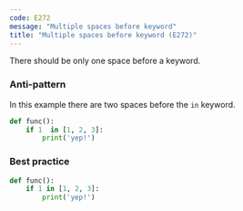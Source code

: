 ```yaml
---
code: E272
message: "Multiple spaces before keyword"
title: "Multiple spaces before keyword (E272)"
---
```


There should be only one space before a keyword.

### Anti-pattern

In this example there are two spaces before the `in` keyword.

```python
def func():
    if 1  in [1, 2, 3]:
        print('yep!')
```

### Best practice
```python
def func():
    if 1 in [1, 2, 3]:
        print('yep!')
```
